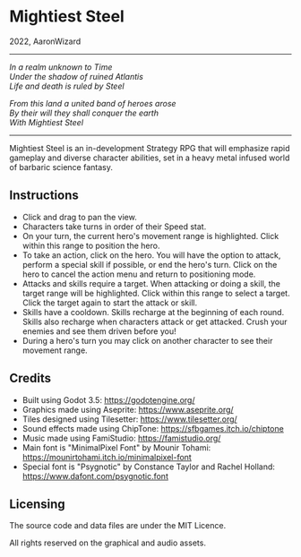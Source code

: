 # Mightiest Steel

2022, AaronWizard

---

*In a realm unknown to Time  
Under the shadow of ruined Atlantis  
Life and death is ruled by Steel*  

*From this land a united band of heroes arose  
By their will they shall conquer the earth  
With Mightiest Steel*

---

Mightiest Steel is an in-development Strategy RPG that will emphasize rapid gameplay and diverse character abilities, set in a heavy metal infused world of barbaric science fantasy.

## Instructions

- Click and drag to pan the view.
- Characters take turns in order of their Speed stat.
- On your turn, the current hero's movement range is highlighted. Click within this range to position the hero.
- To take an action, click on the hero. You will have the option to attack, perform a special skill if possible, or end the hero's turn. Click on the hero to cancel the action menu and return to positioning mode.
- Attacks and skills require a target. When attacking or doing a skill, the target range will be highlighted. Click within this range to select a target. Click the target again to start the attack or skill.
- Skills have a cooldown. Skills recharge at the beginning of each round. Skills also recharge when characters attack or get attacked. Crush your enemies and see them driven before you!
- During a hero's turn you may click on another character to see their movement range.

## Credits

- Built using Godot 3.5: <https://godotengine.org/>
- Graphics made using Aseprite: <https://www.aseprite.org/>
- Tiles designed using Tilesetter: <https://www.tilesetter.org/>
- Sound effects made using ChipTone: <https://sfbgames.itch.io/chiptone>
- Music made using FamiStudio: <https://famistudio.org/>
- Main font is "MinimalPixel Font" by Mounir Tohami: <https://mounirtohami.itch.io/minimalpixel-font>
- Special font is "Psygnotic" by Constance Taylor and Rachel Holland: <https://www.dafont.com/psygnotic.font>

## Licensing

The source code and data files are under the MIT Licence.

All rights reserved on the graphical and audio assets.
